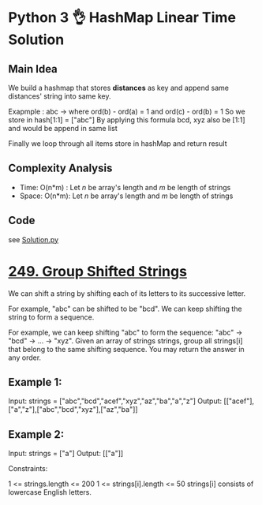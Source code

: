 
# Python 3 👌 HashMap Linear Time Solution

## Main Idea
We build a hashmap that stores **distances** as key and append same distances' string into same key.

Exapmple : abc -> where ord(b) - ord(a) = 1 and ord(c) - ord(b) = 1
So we store in hash[1:1] = ["abc"]
By applying this formula bcd, xyz also be [1:1] and would be append in same list

Finally we loop through all items store in hashMap and return result

## Complexity Analysis
* Time: O(n*m) : Let *n* be array's length and *m* be length of strings
* Space: O(n*m): Let *n* be array's length and *m* be length of strings

## Code
see [Solution.py](https://github.com/gcobs0834/2022-Daily-LeetCoding-Challenge-python3-/blob/main/Weekly%20Premium/249.%20Group%20Shifted%20Strings%20(Medium)/Solution.py)

# [249. Group Shifted Strings](https://leetcode.com/problems/group-shifted-strings/)

We can shift a string by shifting each of its letters to its successive letter.

For example, "abc" can be shifted to be "bcd".
We can keep shifting the string to form a sequence.

For example, we can keep shifting "abc" to form the sequence: "abc" -> "bcd" -> ... -> "xyz".
Given an array of strings strings, group all strings[i] that belong to the same shifting sequence. You may return the answer in any order.

 

## Example 1:

Input: strings = ["abc","bcd","acef","xyz","az","ba","a","z"]
Output: [["acef"],["a","z"],["abc","bcd","xyz"],["az","ba"]]
## Example 2:

Input: strings = ["a"]
Output: [["a"]]
 

Constraints:

1 <= strings.length <= 200
1 <= strings[i].length <= 50
strings[i] consists of lowercase English letters.
